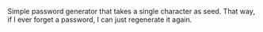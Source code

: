 Simple password generator that takes a single character as seed. 
That way, if I ever forget a password, I can just regenerate it again. 
